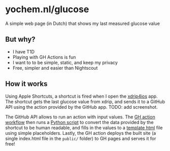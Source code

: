 # yochem.nl/glucose

A simple web page (in Dutch) that shows my last measured glucose value

## But why?
- I have T1D
- Playing with GH Actions is fun
- I want to to be simple, static, and keep my privacy
- Free, simpler and easier than Nightscout

## How it works

Using Apple Shortcuts, a shortcut is fired when I open the
[xdrip4ios](https://github.com/paulplant/xdripswift) app. The shortcut gets the
last glucose value from xdrip, and sends it to a GitHub API using the action
provided by the GitHub app. TODO: add screenshot.

The GitHub API allows to run an action with input values. The [GH action
workflow](./.github/workflows/new-entry.yaml) then runs a [Python
script](./convert.py) to convert the data provided by the shortcut to be human
readable, and fills in the values to a [template html](./template.html) file
using simple placeholders. Lastly, the GH action deploys the built site (a
single index.html file in the `public/` folder) to GH pages and serves it for
free!
